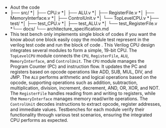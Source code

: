 * Aout the code
* ├── src/
*│   ├── CPU.v
*│   ├── ALU.v
*│   ├── RegisterFile.v
*│   ├── MemoryInterface.v
*│   ├── ControlUnit.v
*│   └── TopLevelCPU.v
*├── test/
*│   ├── test_CPU.v
*│   ├── test_ALU.v
*│   └── test_RegisterFile.v
*└── docs/
    └── architecture_specification.md
* This test bench only implements single block of codes if you want the know about one block easily copy the module test represent in the verilog test code and run the block of code .
This Verilog CPU design integrates several modules to form a simple, 19-bit CPU. The `TopLevelCPU` module connects the `CPU`, `RegisterFile`, `ALU`, `MemoryInterface`, and `ControlUnit`.
The `CPU` module manages the Program Counter (PC) and instruction flow. It updates the PC and registers based on opcode operations like ADD, SUB, MUL, DIV, and JMP.
The `ALU` performs arithmetic and logical operations based on the opcode, supporting operations such as addition, subtraction, multiplication, division, increment, decrement, AND, OR, XOR, and NOT.
The `RegisterFile` handles reading from and writing to registers, while the `MemoryInterface` manages memory read/write operations.
The `ControlUnit` decodes instructions to extract opcode, register addresses, and immediate values. 
Testbenches for each module verify their functionality through various test scenarios, ensuring the integrated CPU performs as expected.
